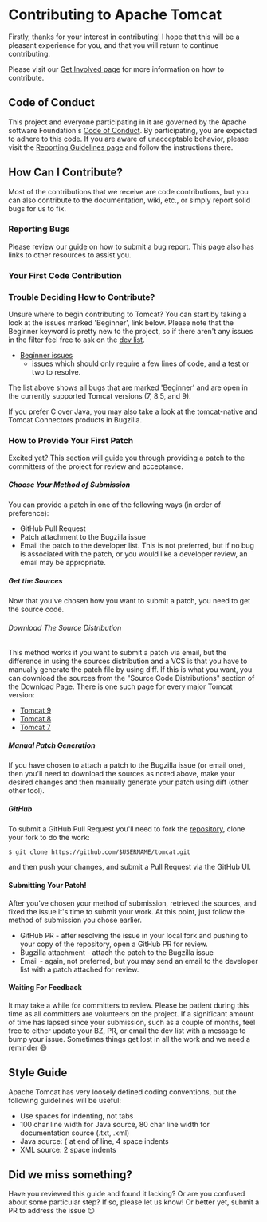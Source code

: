 # Contributing to Apache Tomcat

Firstly, thanks for your interest in contributing! I hope that this will be a pleasant experience for you, and that you
will return to continue contributing.

Please visit our [Get Involved page](https://tomcat.apache.org/getinvolved.html)
for more information on how to contribute.

## Code of Conduct

This project and everyone participating in it are governed by the Apache software Foundation's
[Code of Conduct](https://www.apache.org/foundation/policies/conduct.html). By participating, you are expected to adhere
to this code. If you are aware of unacceptable behavior, please visit the
[Reporting Guidelines page](https://www.apache.org/foundation/policies/conduct.html#reporting-guidelines)
and follow the instructions there.

## How Can I Contribute?

Most of the contributions that we receive are code contributions, but you can also contribute to the documentation,
wiki, etc., or simply report solid bugs for us to fix.

### Reporting Bugs

Please review our [guide](https://tomcat.apache.org/bugreport.html) on how to submit a bug report. This page also has
links to other resources to assist you.

### Your First Code Contribution

### Trouble Deciding How to Contribute?

Unsure where to begin contributing to Tomcat? You can start by taking a look at the issues marked 'Beginner', link
below. Please note that the Beginner keyword is pretty new to the project, so if there aren't any issues in the filter
feel free to ask on the [dev list](https://tomcat.apache.org/lists.html#tomcat-dev).

* [Beginner issues](https://bz.apache.org/bugzilla/buglist.cgi?bug_status=NEW&bug_status=ASSIGNED&bug_status=REOPENED&bug_status=NEEDINFO&keywords=Beginner&keywords_type=allwords&list_id=160824&product=Tomcat%207&product=Tomcat%208.5&product=Tomcat%209&query_format=advanced)
  - issues which should only require a few lines of code, and a test or two to resolve.

The list above shows all bugs that are marked 'Beginner' and are open in the currently supported Tomcat versions (7,
8.5, and 9).

If you prefer C over Java, you may also take a look at the tomcat-native and Tomcat Connectors products in Bugzilla.

### How to Provide Your First Patch

Excited yet? This section will guide you through providing a patch to the committers of the project for review and
acceptance.

##### Choose Your Method of Submission

You can provide a patch in one of the following ways (in order of preference):

* GitHub Pull Request
* Patch attachment to the Bugzilla issue
* Email the patch to the developer list. This is not preferred, but if no bug is associated with the patch, or you would
  like a developer review, an email may be appropriate.

##### Get the Sources

Now that you've chosen how you want to submit a patch, you need to get the source code.

###### Download The Source Distribution

This method works if you want to submit a patch via email, but the difference in using the sources distribution and a
VCS is that you have to manually generate the patch file by using diff. If this is what you want, you can download the
sources from the "Source Code Distributions" section of the Download Page. There is one such page for every major Tomcat
version:

- [Tomcat 9](https://tomcat.apache.org/download-90.cgi)
- [Tomcat 8](https://tomcat.apache.org/download-80.cgi)
- [Tomcat 7](https://tomcat.apache.org/download-70.cgi)

##### Manual Patch Generation

If you have chosen to attach a patch to the Bugzilla issue (or email one), then you'll need to download the sources as
noted above, make your desired changes and then manually generate your patch using diff (other other tool).

##### GitHub

To submit a GitHub Pull Request you'll need to fork the
[repository](https://github.com/apache/tomcat), clone your fork to do the work:

```
$ git clone https://github.com/$USERNAME/tomcat.git
```

and then push your changes, and submit a Pull Request via the GitHub UI.

#### Submitting Your Patch!

After you've chosen your method of submission, retrieved the sources, and fixed the issue it's time to submit your work.
At this point, just follow the method of submission you chose earlier.

* GitHub PR - after resolving the issue in your local fork and pushing to your copy of the repository, open a GitHub PR
  for review.
* Bugzilla attachment - attach the patch to the Bugzilla issue
* Email - again, not preferred, but you may send an email to the developer list with a patch attached for review.

#### Waiting For Feedback

It may take a while for committers to review. Please be patient during this time as all committers are volunteers on the
project. If a significant amount of time has lapsed since your submission, such as a couple of months, feel free to
either update your BZ, PR, or email the dev list with a message to bump your issue. Sometimes things get lost in all the
work and we need a reminder :smile:

## Style Guide

Apache Tomcat has very loosely defined coding conventions, but the following guidelines will be useful:

* Use spaces for indenting, not tabs
* 100 char line width for Java source, 80 char line width for documentation source (.txt, .xml)
* Java source: { at end of line, 4 space indents
* XML source: 2 space indents

## Did we miss something?

Have you reviewed this guide and found it lacking? Or are you confused about some particular step? If so, please let us
know! Or better yet, submit a PR to address the issue :wink:
